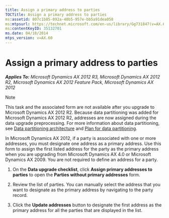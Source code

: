 ```yaml
---
title: Assign a primary address to parties
TOCTitle: Assign a primary address to parties
ms:assetid: 807c1b85-092a-40b5-957e-bb5a91dea058
ms:mtpsurl: https://technet.microsoft.com/en-us/library/Gg731847(v=AX.60)
ms:contentKeyID: 35132701
ms.date: 04/18/2014
mtps_version: v=AX.60
---
```


# Assign a primary address to parties 


_**Applies To:** Microsoft Dynamics AX 2012 R3, Microsoft Dynamics AX 2012 R2, Microsoft Dynamics AX 2012 Feature Pack, Microsoft Dynamics AX 2012_


> [!NOTE]
> <P>This task and the associated form are not available after you upgrade to Microsoft Dynamics AX 2012 R2. Because data partitioning was added for Microsoft Dynamics AX 2012 R2, addresses are now assigned during the data upgrade preprocessing. For more information about data partitioning, see <A href="http://go.microsoft.com/fwlink/?linkid=268716%26clcid=0x409">Data partitioning architecture</A> and <A href="http://go.microsoft.com/fwlink/?linkid=268717%26clcid=0x409">Plan for data partitioning</A>.</P>



In Microsoft Dynamics AX 2012, if a party is associated with one or more addresses, you must designate one address as a primary address. Use this form to assign the first listed address for the party as the primary address when you are upgrading from Microsoft Dynamics AX 4.0 or Microsoft Dynamics AX 2009. You are not required to define an address for a party.

1.  On the **Data upgrade checklist**, click **Assign primary addresses to parties** to open the **Parties without primary addresses** form.

2.  Review the list of parties. You can manually select the address that you want to designate as the primary address by navigating to the party record.

3.  Click the **Update addresses** button to designate the first address as the primary address for all the parties that are displayed in the list.

  


